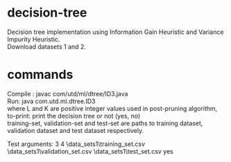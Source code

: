 # decision-tree  
Decision tree implementation using Information Gain Heuristic and Variance Impurity Heuristic.  
Download datasets 1 and 2.

# commands  
Compile : javac com/utd/ml/dtree/ID3.java  
Run: java com.utd.ml.dtree.ID3 <L> <K> <training-set> <validation-set> <test-set> <to-print>  
where L and K are positive integer values used in post-pruning algorithm, to-print: print the decision tree or not (yes, no)  
training-set, validation-set and test-set are paths to training dataset, validation dataset and test dataset respectively.  

Test arguments: 3 4 \data_sets1\training_set.csv \data_sets1\validation_set.csv \data_sets1\test_set.csv yes
